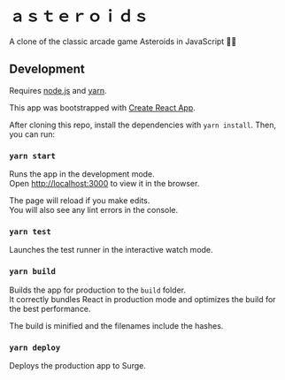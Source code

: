 # ａｓｔｅｒｏｉｄｓ

A clone of the classic arcade game Asteroids in JavaScript 🚀👾

## Development

Requires [node.js](https://nodejs.org/) and [yarn](https://yarnpkg.com/).

This app was bootstrapped with [Create React App](https://github.com/facebook/create-react-app).

After cloning this repo, install the dependencies with `yarn install`.
Then, you can run:

### `yarn start`

Runs the app in the development mode.<br>
Open [http://localhost:3000](http://localhost:3000) to view it in the browser.

The page will reload if you make edits.<br>
You will also see any lint errors in the console.

### `yarn test`

Launches the test runner in the interactive watch mode.

### `yarn build`

Builds the app for production to the `build` folder.<br>
It correctly bundles React in production mode and optimizes the build for the best performance.

The build is minified and the filenames include the hashes.

### `yarn deploy`

Deploys the production app to Surge.
